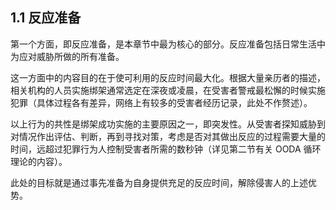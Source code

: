 ## 1.1 反应准备

第一个方面，即反应准备，是本章节中最为核心的部分。反应准备包括日常生活中为应对威胁所做的所有准备。

这一方面中的内容目的在于使可利用的反应时间最大化。根据大量亲历者的描述，相关机构的人员实施绑架通常选定在深夜或凌晨，在受害者警戒最松懈的时候实施犯罪（具体过程各有差异，网络上有较多的受害者经历记录，此处不作赘述）。

以上行为的共性是绑架成功实施的主要原因之一，即突发性。从受害者探知威胁到对情况作出评估、判断，再到寻找对策，考虑是否对其做出反应的过程需要大量的时间，远超过犯罪行为人控制受害者所需的数秒钟（详见第二节有关 OODA 循环理论的内容）。

此处的目标就是通过事先准备为自身提供充足的反应时间，解除侵害人的上述优势。
